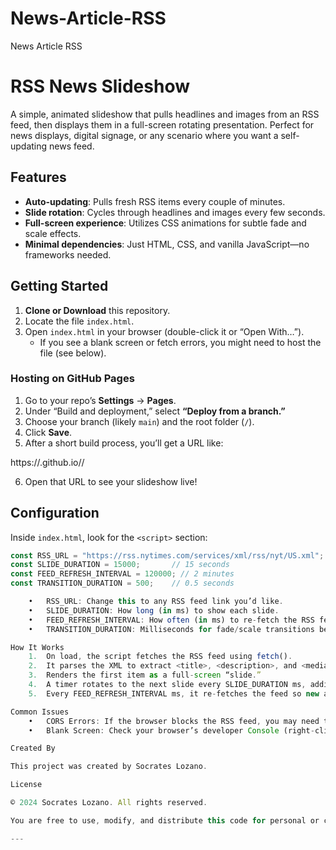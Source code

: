 # News-Article-RSS
News Article RSS
# RSS News Slideshow

A simple, animated slideshow that pulls headlines and images from an RSS feed, then displays them in a full-screen rotating presentation. Perfect for news displays, digital signage, or any scenario where you want a self-updating news feed.

## Features

- **Auto-updating**: Pulls fresh RSS items every couple of minutes.  
- **Slide rotation**: Cycles through headlines and images every few seconds.  
- **Full-screen experience**: Utilizes CSS animations for subtle fade and scale effects.  
- **Minimal dependencies**: Just HTML, CSS, and vanilla JavaScript—no frameworks needed.

## Getting Started

1. **Clone or Download** this repository.
2. Locate the file `index.html`.
3. Open `index.html` in your browser (double-click it or “Open With…”).  
   - If you see a blank screen or fetch errors, you might need to host the file (see below).

### Hosting on GitHub Pages

1. Go to your repo’s **Settings** → **Pages**.  
2. Under “Build and deployment,” select **“Deploy from a branch.”**  
3. Choose your branch (likely `main`) and the root folder (`/`).  
4. Click **Save**.  
5. After a short build process, you’ll get a URL like:  

https://.github.io//

6. Open that URL to see your slideshow live!

## Configuration

Inside `index.html`, look for the `<script>` section:

```js
const RSS_URL = "https://rss.nytimes.com/services/xml/rss/nyt/US.xml";
const SLIDE_DURATION = 15000;       // 15 seconds
const FEED_REFRESH_INTERVAL = 120000; // 2 minutes
const TRANSITION_DURATION = 500;    // 0.5 seconds

	•	RSS_URL: Change this to any RSS feed link you’d like.
	•	SLIDE_DURATION: How long (in ms) to show each slide.
	•	FEED_REFRESH_INTERVAL: How often (in ms) to re-fetch the RSS feed.
	•	TRANSITION_DURATION: Milliseconds for fade/scale transitions between slides.

How It Works
	1.	On load, the script fetches the RSS feed using fetch().
	2.	It parses the XML to extract <title>, <description>, and <media:content> (if available).
	3.	Renders the first item as a full-screen “slide.”
	4.	A timer rotates to the next slide every SLIDE_DURATION ms, adding a fade/scale effect.
	5.	Every FEED_REFRESH_INTERVAL ms, it re-fetches the feed so new articles appear automatically.

Common Issues
	•	CORS Errors: If the browser blocks the RSS feed, you may need to host this file (rather than open locally) or use a proxy like AllOrigins.
	•	Blank Screen: Check your browser’s developer Console (right-click → “Inspect” → “Console”) for errors. If it’s a fetch or parse error, it’ll show there.

Created By

This project was created by Socrates Lozano.

License

© 2024 Socrates Lozano. All rights reserved.

You are free to use, modify, and distribute this code for personal or commercial projects.

---
